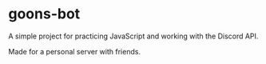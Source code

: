 # goons-bot
A simple project for practicing JavaScript and working with the Discord API.

Made for a personal server with friends.
